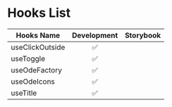 # Hooks List

| Hooks Name      | Development | Storybook |
| --------------- | :---------: | :-------: |
| useClickOutside |     ✅      |           |
| useToggle       |     ✅      |           |
| useOdeFactory   |     ✅      |           |
| useOdeIcons     |     ✅      |           |
| useTitle        |     ✅      |           |
